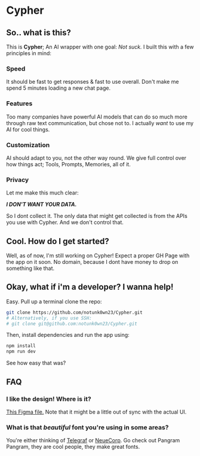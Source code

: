 # Cypher
## So.. what is this?
This is **Cypher**; An AI wrapper with one goal: *Not suck.* I built this with a few principles in mind:

### Speed
It should be fast to get responses & fast to use overall. Don't make me spend 5 minutes loading a new chat page.

### Features
Too many companies have powerful AI models that can do so much more through raw text communication, but chose not to. I actually *want* to use my AI for cool things.

### Customization
AI should adapt to you, not the other way round. We give full control over how things act; Tools, Prompts, Memories, all of it.

### Privacy
Let me make this much clear:

***I DON'T WANT YOUR DATA.***

So I dont collect it. The only data that might get collected is from the APIs you use with Cypher. And we don't control that.

## Cool. How do I get started?
Well, as of now, I'm still working on Cypher! Expect a proper GH Page with the app on it soon. No domain, because I dont have money to drop on something like that.

## Okay, what if i'm a developer? I wanna help!
Easy. Pull up a terminal clone the repo:
```bash
git clone https://github.com/notunk0wn23/Cypher.git
# Alternatively, if you use SSH:
# git clone git@github.com:notunk0wn23/Cypher.git
```

Then, install dependencies and run the app using:
```bash
npm install
npm run dev
```
See how easy that was?

## FAQ
### I like the design! Where is it?
[This Figma file.](https://www.figma.com/design/fZomgGcJz0OYQetDRV5Ak6/Cypher-UI?node-id=1-36&t=ThyccajyVaPbH7IM-1)
Note that it might be a little out of sync with the actual UI.

### What is that *beautiful* font you're using in some areas?
You're either thinking of [Telegraf](https://pangrampangram.com/products/telegraf) or [NeueCorp](https://pangrampangram.com/products/neue-corp).
Go check out Pangram Pangram, they are cool people, they make great fonts.

